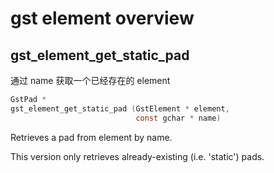 # gst element overview



## gst_element_get_static_pad
通过 name 获取一个已经存在的 element

```c
GstPad *
gst_element_get_static_pad (GstElement * element,
                            const gchar * name)
```
Retrieves a pad from element by name. 

This version only retrieves already-existing (i.e. 'static') pads.